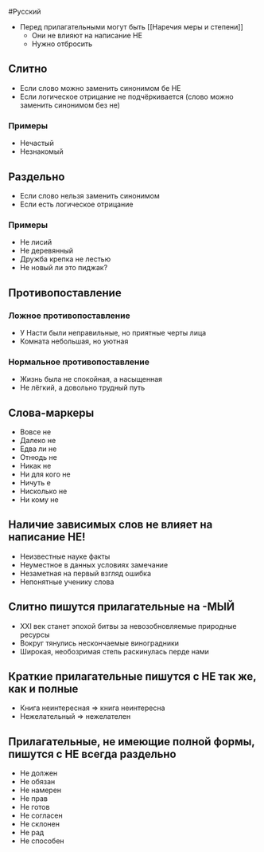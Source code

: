 #Русский 
- Перед прилагательными могут быть [[Наречия меры и степени]] 
	- Они не влияют на написание НЕ 
	- Нужно отбросить 
## Слитно
- Если слово можно заменить синонимом бе НЕ 
- Если логическое отрицание не подчёркивается (слово можно заменить синонимом без не)
### Примеры
- Нечастый
- Незнакомый 
## Раздельно 
- Если слово нельзя заменить синонимом
- Если есть логическое отрицание 
### Примеры
- Не лисий
- Не деревянный
- Дружба крепка не лестью 
- Не новый ли это пиджак?
## Противопоставление 
### Ложное противопоставление 
- У Насти были неправильные, но приятные черты лица
- Комната небольшая, но уютная 
### Нормальное противопоставление 
- Жизнь была не спокойная, а насыщенная
- Не лёгкий, а довольно трудный путь
## Слова-маркеры 
- Вовсе не 
- Далеко не 
- Едва ли не 
- Отнюдь не
- Никак не 
- Ни для кого не
- Ничуть е 
- Нисколько не 
- Ни кому не 
## Наличие зависимых слов не влияет на написание НЕ!
- Неизвестные науке факты
- Неуместное в данных условиях замечание
- Незаметная на первый взгляд ошибка 
- Непонятные ученику слова 
## Слитно пишутся прилагательные на -МЫЙ
- XXI век станет эпохой битвы за невозобновляемые природные ресурсы 
- Вокруг тянулись нескончаемые виноградники 
- Широкая, необозримая степь раскинулась перде нами 
## Краткие прилагательные пишутся с НЕ так же, как и полные 
- Книга неинтересная => книга неинтересна 
- Нежелательный => нежелателен 
## Прилагательные, не имеющие полной формы, пишутся с НЕ всегда раздельно
- Не должен 
- Не обязан
- Не намерен 
- Не прав
- Не готов 
- Не согласен 
- Не склонен 
- Не рад
- Не способен 